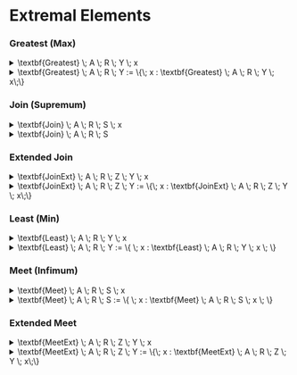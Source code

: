 # Extremal Elements

### Greatest (Max)

<details>

<summary><span class="math">\textbf{Greatest} \; A \; R \; Y \; x</span></summary>

***

$$\textbf{Preorder} \; A \; R$$

$$\textbf{Includes} \; A \; Y$$

$$x \in Y$$

$$\textbf{Above} \; A \; R \; A \; x$$

***

**Notation.**

1. $$\textbf{Greatest} \; A \; R \; Y \; x$$ can be written $$\textbf{Greatest} \; Y \; x$$ when $$A$$ and $$R$$ are clear from the context.
2. $$\textbf{Greatest} \; Y \; x$$ can be written $$x = \textbf{max} \; Y$$.

```
pred Greatest(A: set univ, R: univ->univ, Y: set univ, x: univ) {
  Preorder[A,R]
  Includes[A,Y]
  x in Y
  Above[A,R,A,x]
}
```

</details>

<details>

<summary><span class="math">\textbf{Greatest} \; A \; R \; Y  := \{\; x : \textbf{Greatest} \; A \; R \; Y \; x\;\}</span></summary>

***

**Notation.**

1. $$\textbf{Greatest} \; A \; R \; Y$$ can be written $$\textbf{Greatest} \; Y$$ when $$A$$ and $$R$$ are clear from the context.
2. $$\textbf{Greatest} \; Y$$ can be written $$\textbf{max} \; Y$$.

***

```
fun Greatest(A: set univ, R: univ->univ, Y: set univ) : set univ {
  { x: Y | Greatest[A,R,Y,x] }
}
```

</details>

### Join (Supremum)

<details>

<summary><span class="math">\textbf{Join} \; A \; R \; S \; x</span></summary>

***

$$\textbf{Above} \; A \; R \; S \; x$$

$$\forall(y :  \textbf{Above} \; A \; R \; S \; y : R.x.y)$$

***

```
pred Join(A: set univ, R: univ->univ, S: set univ, x: univ) {
  Above[A,R,S,x]
  all y: univ | Above[A,R,S,y] implies x->y in R
}
```

</details>

<details>

<summary><span class="math">\textbf{Join} \; A \; R \; S</span></summary>

***

$$\{ \; x : \textbf{Join} \; A \; R \; S \; x \; \}$$

***

```
fun Join(A: set univ, R: univ->univ, S: set univ) : set univ {
  { x: univ | Join[A,R,S,x] }
}
```

</details>

### Extended Join

<details>

<summary><span class="math">\textbf{JoinExt} \; A \; R  \; Z \; Y \; x</span></summary>

***

$$\textbf{Includes} \; Z \; A$$

$$\textbf{Includes} \; Y \; Z$$

$$x \in Z$$

$$\forall(z \in Z :: \textbf{Below} \; A \; R \; Y \; z \equiv R.z.x)$$

***

**Notation.**

1. $$\textbf{JoinExt} \; Z \; Y \; x$$ abbreviates $$\textbf{JoinExt} \; A \; R  \; Z \; Y \; x$$ when $$A$$ and $$R$$ are clear from the context.
2. $$\textbf{JoinExt} \; Z \; Y \; x$$ is denoted by $$x = \sqcup_Z Y$$.

***

```
pred JoinExt(A: set univ, R: univ->univ, Z,Y: set univ, x: univ) {
  Includes[Z,A]
  Includes[Y,Z]
  x in Z
  all z: Z | Above[A,R,Y,z] iff x->z in R
}
```

</details>

<details>

<summary><span class="math">\textbf{JoinExt} \; A \; R  \; Z \; Y := \{\; x :  \textbf{JoinExt} \; A \; R  \; Z \; Y \; x\;\}</span></summary>

***

**Notation.**

1. $$\textbf{JoinExt} \;  Z \; Y$$ abbreviates $$\textbf{JoinExt} \; A \; R \;  Z \; Y$$ when $$A$$ and $$R$$ are clear from the context.
2. $$\textbf{JoinExt} \;  Z \; Y$$is denoted by $$\sqcup_Z Y$$.

***

```
fun JoinExt(A: set univ, R: univ->univ, Z,Y: set univ) : set univ {
  { x: Z | JoinExt[A,R,Z,Y,x] }
}
```

</details>

### Least (Min)

<details>

<summary><span class="math">\textbf{Least} \; A \; R \; Y \; x</span></summary>

***

$$\textbf{Preorder} \; A \; R$$

$$\textbf{Includes} \; Y \; A$$

$$x \in Y$$

$$\textbf{Below} \; A \; R \; A \; x$$

***

**Notation**

1. $$\textbf{Least} \; A \; R \; Y \; x$$ can be abbreviated by $$\textbf{Least} \; Y \; x$$ when $$A$$ and $$R$$ are clear from the context.
2. $$\textbf{Least} \; Y \; x$$ can be written $$x = \textbf{min} \; Y$$.

***

```
pred Least(A: set univ, R: univ->univ, Y: set univ, x: univ) {
  Preorder[A,R]
  Includes[Y,A]
  x in Y
  Below[A,R,A,x]
}
```

</details>

<details>

<summary><span class="math">\textbf{Least} \; A \; R \; Y  := \{ \; x : \textbf{Least} \; A \; R \; Y \; x \; \}</span></summary>

***

**Notation.**

1. $$\textbf{Least} \; A \; R \; Y$$ can be written $$\textbf{Least} \; Y$$when $$A$$ and $$R$$ are clear from the context.
2. $$\textbf{Least} \; Y$$ can be written $$\textbf{min} \; Y$$.

***

```
fun Least(A: set univ, R: univ->univ, Y: set univ) : set univ {
  { x: Y | Least[A,R,Y,x] }
}
```

</details>

### Meet (Infimum)

<details>

<summary><span class="math">\textbf{Meet} \; A \; R \; S \; x</span></summary>

***

$$\textbf{Below} \;A \; R \; S \; x$$

$$\forall(y : \textbf{Below} \;A \; R \; S \; y : R.y.x)$$

***

**Notation.**

1. $$\textbf{Meet} \; S \; x$$ abbreviates $$\textbf{Meet} \; A \; R \; S \; x$$ when $$A$$ and $$R$$​ are clear from the context.
2. $$\textbf{Meet} \; S \; x$$ is abbreviated by $$x = \sqcap \; S$$

***

```
pred Meet(A: set univ, R: univ->univ, S: set univ, x: univ) {
  Below[A,R,S,x]
  all y: univ | Below[A,R,S,y] implies y->x in R
}
```

</details>

<details>

<summary><span class="math">\textbf{Meet} \; A \; R \; S := \{ \; x : \textbf{Meet} \; A \; R \; S \; x \; \}</span></summary>

***

**Notation.**

1. $$\textbf{Meet} \; S$$ abbreviates $$\textbf{Meet} \; A \; R \; S$$ when $$A$$ and $$R$$​ are clear from the context.
2. $$\textbf{Meet} \; S$$ is abbreviated by $$\sqcap \; S$$

***

```
fun Meet(A: set univ, R: univ->univ, S: set univ) : set univ {
  { x : univ | Meet[A,R,S,x] }
}
```

</details>

### Extended Meet

<details>

<summary><span class="math">\textbf{MeetExt} \; A \; R  \; Z \; Y \; x</span></summary>

***

$$\textbf{Includes} \; Z \; A$$

$$\textbf{Includes} \; Y \; Z$$

$$x \in Z$$

$$\forall(z \in Z :: \textbf{Below} \; A \; R \; Y \; z \equiv R.z.x)$$

***

**Notation.**

1. $$\textbf{MeetExt} \; Z \; Y \; x$$ abbreviates $$\textbf{MeetExt} \; A \; R  \; Z \; Y \; x$$ when $$A$$ and $$R$$ are clear from the context.
2. $$\textbf{MeetExt} \; Z \; Y \; x$$ is denoted by $$x = \sqcap_Z Y$$.

***

```
pred MeetExt(A: set univ, R: univ->univ, Z,Y: set univ, x: univ) {
  Includes[Z,A]
  Includes[Y,Z]
  x in Z
  all z: Z | Below[A,R,Y,z] iff z->x in R
}
```

</details>

<details>

<summary><span class="math">\textbf{MeetExt} \; A \; R \;  Z \; Y := \{\; x :  \textbf{MeetExt} \; A \; R \;  Z \; Y \; x\;\}</span></summary>

***

**Notation.**

1. $$\textbf{MeetExt} \;  Z \; Y$$ abbreviates $$\textbf{MeetExt} \; A \; R \;  Z \; Y$$ when $$A$$ and $$R$$ are clear from the context.
2. $$\textbf{MeetExt} \;  Z \; Y$$is denoted by $$\sqcap_Z Y$$.

***

```
fun MeetExt(A: set univ, R: univ->univ, Z,Y: set univ) : set univ {
  { x: univ | MeetExt[A,R,Z,Y,x] }
}
```

</details>
